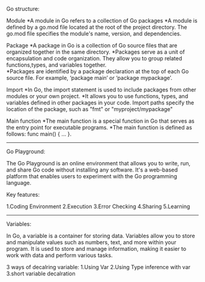Go structure:

Module
        *A module in Go refers to a collection of Go packages
        *A module is defined by a go.mod file located at the root of the project directory. The go.mod file specifies the module's name, version, and dependencies.   
         
Package
        *A package in Go is a collection of Go source files that are organized together in the same directory.
        *Packages serve as a unit of encapsulation and code organization. They allow you to group   related functions,types, and variables together.                                             
        *Packages are identified by a package declaration at the top of each Go source file. 
        For example, ‘package main’ or ‘package mypackage’.   
                                           
Import
        *In Go, the import statement is used to include packages from other modules or your own project.
        *It allows you to use functions, types, and variables defined in other packages in your code.
        Import paths specify the location of the package, such as "fmt" or "myproject/mypackage"

Main function
        *The main function is a special function in Go that serves as the entry point for executable programs.
        *The main function is defined as follows: func main() { ... }.

---------------------------------------------------------------------------------------------------------
Go Playground:

The Go Playground is an online environment that allows you to write, run, and share Go code without installing any software. 
It's a web-based platform that enables users to experiment with the Go programming language.

Key features:

1.Coding Environment
2.Execution
3.Error Checking
4.Sharing
5.Learning

---------------------------------------------------------------------------------------------------------
Variables:

In Go, a variable is a container for storing data. Variables allow you to store and manipulate values such as numbers, text, and more within your program.
It is used to store and manage information, making it easier to work with data and perform various tasks.

3 ways of decalring variable:
    1.Using Var
    2.Using Type inference with var
    3.short variable decalration